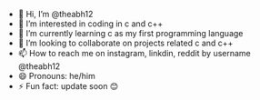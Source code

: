 - 👋 Hi, I’m @theabh12
- 👀 I’m interested in coding in c and c++
- 🌱 I’m currently learning c as my first programming language 
- 💞️ I’m looking to collaborate on projects related c and c++
- 📫 How to reach me on instagram, linkdin, reddit by username @theabh12
- 😄 Pronouns: he/him
- ⚡ Fun fact: update soon 😊

<!---
theabh12/theabh12 is a ✨ special ✨ repository because its `README.md` (this file) appears on your GitHub profile.
You can click the Preview link to take a look at your changes.
--->
